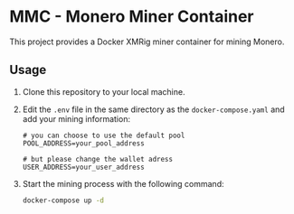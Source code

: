 # MMC - Monero Miner Container

This project provides a Docker XMRig miner container for mining Monero. 

## Usage

1. Clone this repository to your local machine.
2. Edit the `.env` file in the same directory as the `docker-compose.yaml` and add your mining information:

    ```env
    # you can choose to use the default pool
    POOL_ADDRESS=your_pool_address 
    
    # but please change the wallet adress
    USER_ADDRESS=your_user_address 
    ```

3. Start the mining process with the following command:

    ```bash
    docker-compose up -d
    ```
